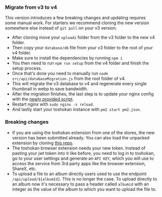 ### Migrate from v3 to v4
This version introduces a few breaking changes and updating requires some manual work.
For starters we recommend cloning the new version somewhere else instead of `git pull` on your v3 version.

- After cloning move your `uploads` folder from the v3 folder to the new v4 folder.
- Then copy your `database/db` file from your v3 folder to the root of your v4 folder.
- Make sure to install the dependencies by running `npm i`
- You then need to run `npm run setup` from the v4 folder and finish the setup process.
- Once that's done you need to manually run `node src/api/databaseMigration.js` from the root folder of v4.
- This will migrate the v3 database to v4 and regenerate every single thumbnail in webp to save bandwidth.
- After the migration finishes, the last step is to update your nginx config with the [newly provided script](./nginx.md).
- Restart nginx with `sudo nginx -s reload`.
- And lastly start your toshokan instance with `pm2 start pm2.json`.

### Breaking changes
- If you are using the toshokan extension from one of the stores, the new version has been submitted already. You can also load the unpacked extension by cloning [this repo](https://github.com/WeebDev/toshokan-extension).
- The toshokan browser extension needs your new token. Instead of pasting your jwt token into it like before, you need to log in to toshokan, go to your user settings and generate an `API KEY`, which you will use to access the service from 3rd party apps like the browser extension, ShareX, etc.
- To upload a file to an album directly users used to use the endpoint `/api/upload/${albumId}`. This is no longer the case. To upload directly to an album now it's necessary to pass a header called `albumid` with an integer as the value of the album to which you want to upload the file to.
